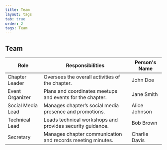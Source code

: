 ```yaml
---
title: Team
layout: tags
tab: true
order: 2
tags: Team
---
```


## Team

| Role              | Responsibilities                                             | Person's Name     |
|-------------------|--------------------------------------------------------------|-------------------|
| Chapter Leader    | Oversees the overall activities of the chapter.              | John Doe          |
| Event Organizer   | Plans and coordinates meetups and events for the chapter.    | Jane Smith        |
| Social Media Lead | Manages chapter’s social media presence and promotions.      | Alice Johnson     |
| Technical Lead    | Leads technical workshops and provides security guidance.   | Bob Brown         |
| Secretary         | Manages chapter communication and records meeting minutes.  | Charlie Davis     |
